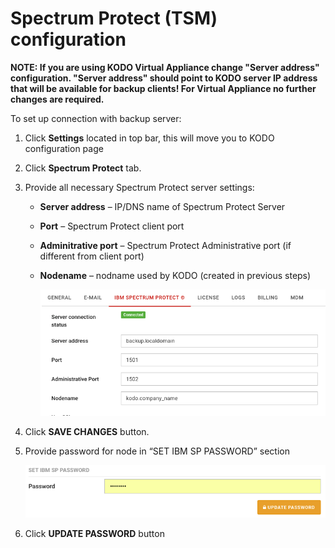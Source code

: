 # Spectrum Protect \(TSM\) configuration

**NOTE: If you are using KODO Virtual Appliance change "Server address" configuration. "Server address" should point to KODO server IP address that will be available for backup clients! For Virtual Appliance no further changes are required.**

To set up connection with backup server:

1. Click **Settings** located in top bar, this will move you to KODO configuration page
2. Click **Spectrum Protect** tab.
3. Provide all necessary Spectrum Protect server settings:
   * **Server address** – IP/DNS name of Spectrum Protect Server
   * **Port** – Spectrum Protect client port
   * **Adminitrative port** – Spectrum Protect Administrative port \(if different from client port\)
   * **Nodename** – nodname used by KODO \(created in previous steps\)

     ![tsm](../.gitbook/assets/tsm.png)
4. Click **SAVE CHANGES** button.
5. Provide password for node in “SET IBM SP PASSWORD” section

   ![tsm](../.gitbook/assets/tsm_password.png)

6. Click **UPDATE PASSWORD** button


